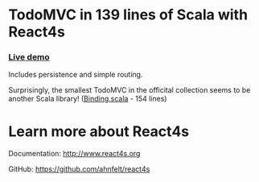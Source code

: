 # TodoMVC in 139 lines of Scala with React4s

### [Live demo](http://react4s.org/todomvc/)

Includes persistence and simple routing. 

Surprisingly, the smallest TodoMVC in the officital collection seems to be another Scala library! ([Binding.scala](http://todomvc.com/examples/binding-scala/#/) - 154 lines)


# Learn more about React4s

Documentation: http://www.react4s.org

GitHub: https://github.com/ahnfelt/react4s
